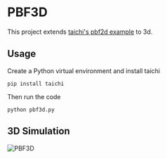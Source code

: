 # PBF3D
This project extends [taichi's pbf2d example](https://github.com/taichi-dev/taichi/blob/master/python/taichi/examples/simulation/pbf2d.py) to 3d.

## Usage
Create a Python virtual environment and install taichi
```angular2html
pip install taichi
```
Then run the code
```angular2html
python pbf3d.py
```

## 3D Simulation
![PBF3D](./pbf3d.gif)